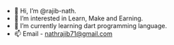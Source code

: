 - 👋 Hi, I’m @rajib-nath.
- 👀 I’m interested in Learn, Make and Earning.
- 🌱 I’m currently learning dart programming language.
- 📫 Email - nathrajib71@gmail.com

<!---
rajib-nath/rajib-nath is a ✨ special ✨ repository because its `README.md` (this file) appears on your GitHub profile.
You can click the Preview link to take a look at your changes.
--->
